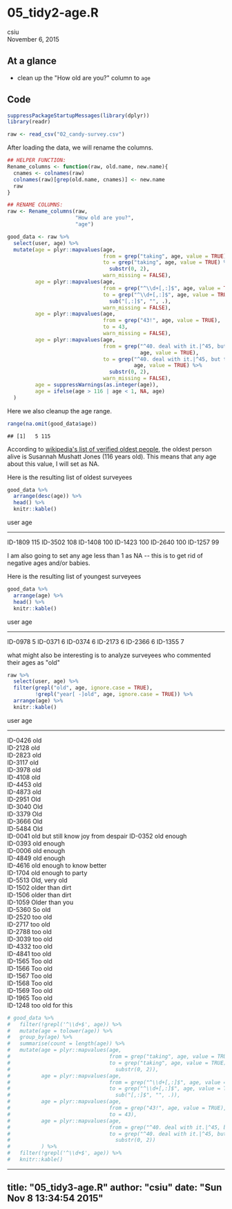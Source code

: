# 05_tidy2-age.R
csiu  
November 6, 2015  
## At a glance
- clean up the "How old are you?" column to `age`

## Code


```r
suppressPackageStartupMessages(library(dplyr))
library(readr)

raw <- read_csv("02_candy-survey.csv")
```

After loading the data, we will rename the columns.


```r
## HELPER FUNCTION:
Rename_columns <- function(raw, old.name, new.name){
  cnames <- colnames(raw)
  colnames(raw)[grep(old.name, cnames)] <- new.name
  raw
}

## RENAME COLUMNS:
raw <- Rename_columns(raw,
                      "How old are you?",
                      "age")

good_data <- raw %>%
  select(user, age) %>%
  mutate(age = plyr::mapvalues(age,
                               from = grep("taking", age, value = TRUE),
                               to = grep("taking", age, value = TRUE) %>%
                                 substr(0, 2),
                               warn_missing = FALSE),
         age = plyr::mapvalues(age,
                               from = grep("^\\d+[,:]$", age, value = TRUE),
                               to = grep("^\\d+[,:]$", age, value = TRUE) %>%
                                 sub("[,:]$", "", .),
                               warn_missing = FALSE),
         age = plyr::mapvalues(age,
                               from = grep("43!", age, value = TRUE),
                               to = 43,
                               warn_missing = FALSE),
         age = plyr::mapvalues(age,
                               from = grep("^40. deal with it.|^45, but the|^50 \\(despair\\)",
                                           age, value = TRUE),
                               to = grep("^40. deal with it.|^45, but the|^50 \\(despair\\)",
                                         age, value = TRUE) %>%
                                 substr(0, 2),
                               warn_missing = FALSE),
         age = suppressWarnings(as.integer(age)),
         age = ifelse(age > 116 | age < 1, NA, age)
  )
```

Here we also cleanup the age range.


```r
range(na.omit(good_data$age))
```

```
## [1]   5 115
```

According to
[wikipedia's list of verified oldest people](https://en.wikipedia.org/wiki/List_of_the_verified_oldest_people),
the oldest person alive is Susannah Mushatt Jones (116 years old).
This means that any age about this value, I will set as NA.

Here is the resulting list of oldest surveyees


```r
good_data %>%
  arrange(desc(age)) %>%
  head() %>%
  knitr::kable()
```



user       age
--------  ----
ID-1809    115
ID-3502    108
ID-1408    100
ID-1423    100
ID-2640    100
ID-1257     99

I am also going to set any age less than 1 as NA --
this is to get rid of negative ages and/or babies.

Here is the resulting list of youngest surveyees


```r
good_data %>%
  arrange(age) %>%
  head() %>%
  knitr::kable()
```



user       age
--------  ----
ID-0978      5
ID-0371      6
ID-0374      6
ID-2173      6
ID-2366      6
ID-1355      7

what might also be interesting is to analyze surveyees who commented their ages as "old"


```r
raw %>%
  select(user, age) %>%
  filter(grepl("old", age, ignore.case = TRUE),
         !grepl("year[ -]old", age, ignore.case = TRUE)) %>%
  arrange(age) %>%
  knitr::kable()
```



user      age                                 
--------  ------------------------------------
ID-0426   old                                 
ID-2128   old                                 
ID-2823   old                                 
ID-3117   old                                 
ID-3978   old                                 
ID-4108   old                                 
ID-4453   old                                 
ID-4873   old                                 
ID-2951   Old                                 
ID-3040   Old                                 
ID-3379   Old                                 
ID-3666   Old                                 
ID-5484   Old                                 
ID-0041   old but still know joy from despair 
ID-0352   old enough                          
ID-0393   old enough                          
ID-0006   old enough                          
ID-4849   old enough                          
ID-4616   old enough to know better           
ID-1704   old enough to party                 
ID-5513   Old, very old                       
ID-1502   older than dirt                     
ID-1506   older than dirt                     
ID-1059   Older than you                      
ID-5360   So old                              
ID-2520   too old                             
ID-2717   too old                             
ID-2788   too old                             
ID-3039   too old                             
ID-4332   too old                             
ID-4841   too old                             
ID-1565   Too old                             
ID-1566   Too old                             
ID-1567   Too old                             
ID-1568   Too old                             
ID-1569   Too old                             
ID-1965   Too old                             
ID-1248   too old for this                    

```r
# good_data %>%
#   filter(!grepl('^\\d+$', age)) %>%
#   mutate(age = tolower(age)) %>%
#   group_by(age) %>%
#   summarise(count = length(age)) %>%
#   mutate(age = plyr::mapvalues(age,
#                                from = grep("taking", age, value = TRUE),
#                                to = grep("taking", age, value = TRUE) %>%
#                                  substr(0, 2)),
#          age = plyr::mapvalues(age,
#                                from = grep("^\\d+[,:]$", age, value = TRUE),
#                                to = grep("^\\d+[,:]$", age, value = TRUE) %>%
#                                  sub("[,:]$", "", .)),
#          age = plyr::mapvalues(age,
#                                from = grep("43!", age, value = TRUE),
#                                to = 43),
#          age = plyr::mapvalues(age,
#                                from = grep("^40. deal with it.|^45, but the|^50 \\(despair\\)", age, value = TRUE),
#                                to = grep("^40. deal with it.|^45, but the|^50 \\(despair\\)", age, value = TRUE) %>%
#                                  substr(0, 2))
#          ) %>%
#   filter(!grepl('^\\d+$', age)) %>%
#   knitr::kable()
```


---
title: "05_tidy3-age.R"
author: "csiu"
date: "Sun Nov  8 13:34:54 2015"
---
